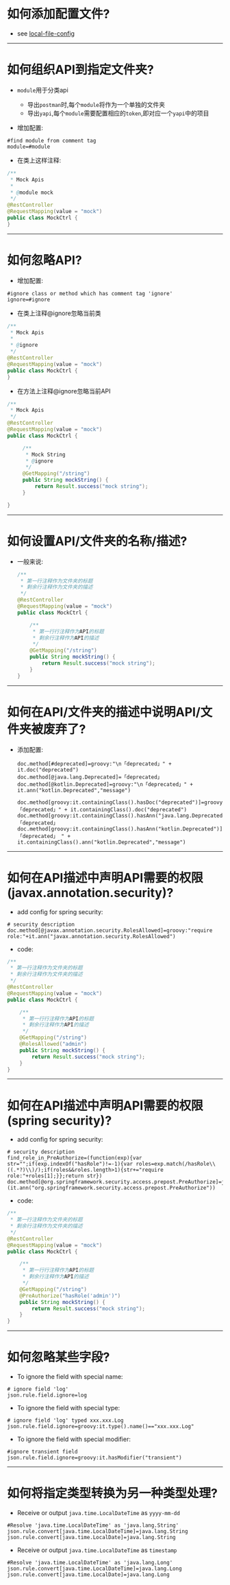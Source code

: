 <span id="1"></span>

# 如何添加配置文件?

   * see [local-file-config](/setting/local-file-config.html)
   
---

<span id="2"></span>

# 如何组织API到指定文件夹?

   * `module`用于分类api
        * 导出`postman`时,每个`module`将作为一个单独的文件夹
        * 导出`yapi`,每个`module`需要配置相应的`token`,即对应一个`yapi`中的项目

   * 增加配置:

   ```properties
   #find module from comment tag 
   module=#module
   ```
   
   * 在类上这样注释:

   ```java
   /**
    * Mock Apis
    *
    * @module mock
    */
   @RestController
   @RequestMapping(value = "mock")
   public class MockCtrl {
   }
   ```

---

<span id="3"></span>

# 如何忽略API?

   * 增加配置:

   ```properties
   #ignore class or method which has comment tag 'ignore' 
   ignore=#ignore
   ```
   
   * 在类上注释@ignore忽略当前类

   ```java
   /**
    * Mock Apis
    *
    * @ignore
    */
   @RestController
   @RequestMapping(value = "mock")
   public class MockCtrl {
   }
   ```
   
   * 在方法上注释@ignore忽略当前API

   ```java
   /**
    * Mock Apis
    */
   @RestController
   @RequestMapping(value = "mock")
   public class MockCtrl {
   
        /**
         * Mock String
         * @ignore
         */
        @GetMapping("/string")
        public String mockString() {
            return Result.success("mock string");
        }

   }
   ```


---

<span id="4"></span>

# 如何设置API/文件夹的名称/描述?

 * 一般来说:

    ```java
    /**
     * 第一行注释作为文件夹的标题
     * 剩余行注释作为文件夹的描述
     */
    @RestController
    @RequestMapping(value = "mock")
    public class MockCtrl {
    
        /**
         * 第一行行注释作为API的标题
         * 剩余行注释作为API的描述
         */
        @GetMapping("/string")
        public String mockString() {
            return Result.success("mock string");
        }
    }
    ```
---

<span id="5"></span>

# 如何在API/文件夹的描述中说明API/文件夹被废弃了?

*   添加配置:

    ```properties
    doc.method[#deprecated]=groovy:"\n「deprecated」" + it.doc("deprecated")
    doc.method[@java.lang.Deprecated]=「deprecated」
    doc.method[@kotlin.Deprecated]=groovy:"\n「deprecated」" + it.ann("kotlin.Deprecated","message")

    doc.method[groovy:it.containingClass().hasDoc("deprecated")]=groovy:"\n「deprecated」" + it.containingClass().doc("deprecated")
    doc.method[groovy:it.containingClass().hasAnn("java.lang.Deprecated")]=「deprecated」
    doc.method[groovy:it.containingClass().hasAnn("kotlin.Deprecated")]=groovy:"\n「deprecated」 " + it.containingClass().ann("kotlin.Deprecated","message")

    ```

---

<span id="6"></span>
    
# 如何在API描述中声明API需要的权限(javax.annotation.security)?

   * add config for spring security:

   ```properties
   # security description
   doc.method[@javax.annotation.security.RolesAllowed]=groovy:"require role:"+it.ann("javax.annotation.security.RolesAllowed")
   ```
   
   * code:

   ```java
   /**
    * 第一行注释作为文件夹的标题
    * 剩余行注释作为文件夹的描述
    */
   @RestController
   @RequestMapping(value = "mock")
   public class MockCtrl {
   
       /**
        * 第一行行注释作为API的标题
        * 剩余行注释作为API的描述
        */
       @GetMapping("/string")
       @RolesAllowed("admin")
       public String mockString() {
           return Result.success("mock string");
       }
   }

   ```

---

<span id="7"></span>

# 如何在API描述中声明API需要的权限(spring security)?

   * add config for spring security:

   ```properties
   # security description
   find_role_in_PreAuthorize=(function(exp){var str="";if(exp.indexOf("hasRole")!=-1){var roles=exp.match(/hasRole\\((.*?)\\)/);if(roles&&roles.length>1){str+="require role:"+roles[1];}};return str})
   doc.method[@org.springframework.security.access.prepost.PreAuthorize]=js:${find_role_in_PreAuthorize}(it.ann("org.springframework.security.access.prepost.PreAuthorize"))
   ```
   
   * code:

   ```java
   /**
    * 第一行注释作为文件夹的标题
    * 剩余行注释作为文件夹的描述
    */
   @RestController
   @RequestMapping(value = "mock")
   public class MockCtrl {
   
       /**
        * 第一行行注释作为API的标题
        * 剩余行注释作为API的描述
        */
       @GetMapping("/string")
       @PreAuthorize("hasRole('admin')")
       public String mockString() {
           return Result.success("mock string");
       }
   }

   ```

---

<span id="8"></span>
 
# 如何忽略某些字段?

   * To ignore the field with special name:

   ```properties
   # ignore field 'log'
   json.rule.field.ignore=log
   ```
   
   * To ignore the field with special type:

   ```properties
   # ignore field 'log' typed xxx.xxx.Log
   json.rule.field.ignore=groovy:it.type().name()=="xxx.xxx.Log"
   ```
   
   * To ignore the field with special modifier:

   ```properties
   #ignore transient field
   json.rule.field.ignore=groovy:it.hasModifier("transient")
   ```

---

<span id="9"></span>


# 如何将指定类型转换为另一种类型处理?

   * Receive or output `java.time.LocalDateTime` as `yyyy-mm-dd`

   ```properties
   #Resolve 'java.time.LocalDateTime' as 'java.lang.String'
   json.rule.convert[java.time.LocalDateTime]=java.lang.String
   json.rule.convert[java.time.LocalDate]=java.lang.String
   ```
   
   * Receive or output `java.time.LocalDateTime` as `timestamp`
   
   ```properties
   #Resolve 'java.time.LocalDateTime' as 'java.lang.Long'
   json.rule.convert[java.time.LocalDateTime]=java.lang.Long
   json.rule.convert[java.time.LocalDate]=java.lang.Long
   ```
   
